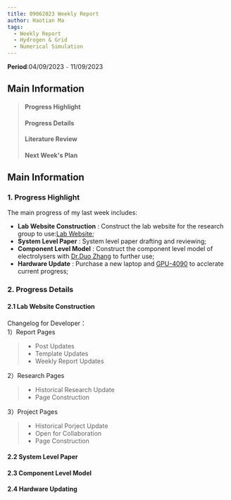 ```yaml
---
title: 09062023 Weekly Report
author: Haotian Ma
tags:
  - Weekly Report
  - Hydrogen & Grid
  - Numerical Simulation
---
```


**Period**:04/09/2023 `-` 11/09/2023

## Main Information
> #### Progress Highlight
> #### Progress Details
> #### Literature Review
> #### Next Week's Plan


## Main Information
### 1. Progress Highlight
The main progress of my last week includes:
+ **Lab Website Construction** : Construct the lab website for the research group to use:[Lab Website](https://uobgithub.io);
+ **System Level Paper** : System level paper drafting and reviewing;
+ **Component Level Model** : Construct the component level model of electrolysers with  [Dr.Duo Zhang](https://github.com/weightking) to further use;
+ **Hardware Update** : Purchase a new laptop and [GPU-4090](https://www.nvidia.com/en-gb/geforce/graphics-cards/40-series/rtx-4090/) to acclerate current progress;


### 2. Progress Details
#### 2.1 Lab Website Construction
Changelog for Developer：  
1）Report Pages
> + Post Updates 
> + Template Updates
> + Weekly Report Updates  

2）Research Pages
> + Historical Research Update
> + Page Construction 

3）Project Pages
> + Historical Porject Update
> + Open for Collaboration
> + Page Construction

#### 2.2 System Level Paper
#### 2.3 Component Level Model
#### 2.4 Hardware Updating
